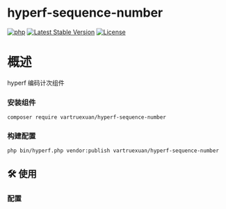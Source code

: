 # hyperf-sequence-number

[![php](https://img.shields.io/badge/php-%3E=8.1-brightgreen.svg?maxAge=2592000)](https://github.com/php/php-src)
[![Latest Stable Version](https://img.shields.io/packagist/v/vartruexuan/hyperf-sequence-number)](https://packagist.org/packages/vartruexuan/hyperf-sequence-number)
[![License](https://img.shields.io/packagist/l/vartruexuan/hyperf-sequence-number)](https://github.com/vartruexuan/hyperf-sequence-number)

# 概述
hyperf 编码计次组件

### 安装组件

```shell
composer require vartruexuan/hyperf-sequence-number
```

### 构建配置

```shell
php bin/hyperf.php vendor:publish vartruexuan/hyperf-sequence-number
```

## 🛠 使用

### 配置
